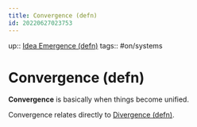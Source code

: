 ```yaml
---
title: Convergence (defn)
id: 20220627023753
---
```

up:: [Idea Emergence (defn)]([[20220829215412]])
tags:: #on/systems

# Convergence (defn)
**Convergence** is basically when things become unified.

Convergence relates directly to [Divergence (defn)]([[20220807025816]]).
